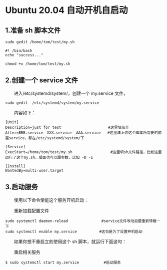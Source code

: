 # Ubuntu 20.04 自动开机自启动

## 1.准备 sh 脚本文件

```
sudo gedit /home/tom/test/my.sh
```

```
#! /bin/bash
echo "success..."
```

```
chmod +x /home/tom/test/my.sh
```

## 2.创建一个 service 文件

　　进入/etc/systemd/system/，创建一个 my.service 文件，

```
sudo gedit  /etc/systemd/system/my.service
```

　　内容如下：

```
[Unit]
Description=just for test                     #这里填简介
After=BBB.service　XXX.service  AAA.service   #这里填上你这个脚本所需要的前置service，都在/etc/systemd/system/下
 
[Service]
ExecStart=/home/tom/test/my.sh                 #这里填sh文件路径，比如这里运行了这个my.sh，后面也可以跟参数，比如 -D -I                                                                                                                                  
 
[Install]
WantedBy=multi-user.target
```

## 3.启动服务

　　使用以下命令使能这个服务开机启动：

　　重新加载配置文件

```
sudo systemctl daemon-reload               #service文件改动后要重新转载一下
sudo systemctl enable my.service          #这句是为了设置开机启动
```

　　如果你想不重启立刻使用这个 sh 脚本，就运行下面这句：

　　重启相关服务

```
$ sudo systemctl start my.service           #启动服务
```
